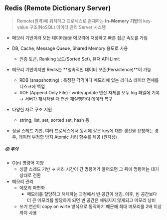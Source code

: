 ## Redis (Remote Dictionary Server)

> Remote(원격)에 위치하고 프로세스로 존재하는 **In-Memory 기반**의 key-value 구조(NoSQL) 데이터 관리 Server 시스템

- 메모리 기반이라 모든 데이터들을 메모리에 저장하고 빠른 접근 속도를 가짐
- DB, Cache, Message Queue, Shared Memory 용도로 사용
  - 인증 토큰, Ranking 보드(Sorted Set), 유저 API Limit

- 메모리 기반이지만 Redis는 **영속적인 데이터 보존(Persistence)**이 가능
  - RDB (snapshotting) : 특정한 각격마다 메모리에 있는 레디스 데이터 전체를 디스크에 백업
  - AOF (Append Only File) :  write/update 연산 자체를 모두 log 파일에 기록 → 서버가 재시작될 때 연산 재실행하여 데이터 복구 

- 다양한 자료 구조 지원
  - string, list, set, sorted set, hash 등  

- 싱글 스레드 기반, 여러 프로세스에서 동시에 같은 key에 대한 갱신을 요청하는 경우, 데이터 부정합 방지 Atomic 처리 함수를 제공 (원자성)





##### ☹ 주의

- O(n) 명령어 지양
  - 싱글 스레드 기반 → 처리 시간이 긴 명령어가 들어오면 그 뒤에 명령어는 대기 상태로 전환
- 메모리 관리 
  - 메모리 파편화
    - 메모리를 할당하고 해제하는 과정에서 빈 공간이 생김. 이후, 빈 공간보다 더 큰 메모리를 할당하게 되면 빈 공간은 채워지지 않게되고 메모리 낭비
  - 쓰기 연산이 copy on wirte 방식으로 동작하기 때문에 최대 메모리를 2배 이상까지 사용



